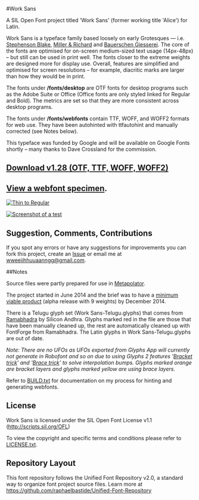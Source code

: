 #Work Sans

A SIL Open Font project titled 'Work Sans' (former working title 'Alice') for Latin.

Work Sans is a typeface family based loosely on early Grotesques — i.e. [Stephenson Blake](https://www.flickr.com/photos/stewf/14444337254/), [Miller & Richard](https://archive.org/stream/printingtypespec00millrich#page/226/mode/2up/) and [Bauerschen Giesserei](https://archive.org/stream/hauptprobeingedr00baue#page/109/mode/1up). The core of the fonts are optimised for on-screen medium-sized text usage (14px-48px) – but still can be used in print well. The fonts closer to the extreme weights are designed more for display use. Overall, features are simplified and optimised for screen resolutions – for example, diacritic marks are larger than how they would be in print.

The fonts under **/fonts/desktop** are OTF fonts for desktop programs such as the Adobe Suite or Office (Office fonts are only styled linked for Regular and Bold). The metrics are set so that they are more consistent across desktop programs.

The fonts under **/fonts/webfonts** contain TTF, WOFF, and WOFF2 formats for web use. They have been autohinted with ttfautohint and manually corrected (see Notes below).

This typeface was funded by Google and will be available on Google Fonts shortly – many thanks to Dave Crossland for the commission.


## [Download v1.28 (OTF, TTF, WOFF, WOFF2)](https://github.com/weiweihuanghuang/Work-Sans/archive/v1.28.zip)

## [View a webfont specimen](http://weiweihuanghuang.github.io/Work-Sans/).

<a href="http://weiweihuanghuang.github.io/Work-Sans/">![Thin to Regular](https://github.com/weiweihuanghuang/Work-Sans/raw/master/documentation/images/waterfall.png)

![Screenshot of a test](https://github.com/weiweihuanghuang/Work-Sans/raw/master/documentation/images/preview.png)</a>


## Suggestion, Comments, Contributions
If you spot any errors or have any suggestions for improvements you can fork this project, create an [Issue](../../issues) or email me at <a href="mailto:wweeiihhuuaanngg@gmail.com">wweeiihhuuaanngg@gmail.com</a>.


##Notes

Source files were partly prepared for use in [Metapolator](http://www.metapolator.com). 

The project started in June 2014 and the brief was to have a [minimum viable product](http://en.wikipedia.org/wiki/Minimum_viable_product) (alpha release with 9 weights) by December 2014.

There is a Telugu glyph set (Work Sans-Telugu.glyphs) that comes from [Ramabhadra](http://teluguvijayam.org/fonts.html) by Silicon Andhra. Glyphs marked red in the file are those that have been manually cleaned up, the rest are automatically cleaned up with FontForge from Ramabhadra. The Latin glyphs in Work Sans-Telugu.glyphs are out of date.

*Note: There are no UFOs as UFOs exported from Glyphs App will currently not generate in Robofont and so on due to using Glyphs 2 features '[Bracket trick](http://www.glyphsapp.com/tutorials/alternating-glyph-shapes)' and '[Brace trick](http://www.glyphsapp.com/tutorials/additional-masters-for-individual-glyphs-the-brace-trick)' to solve interpolation bumps. Glyphs marked orange are bracket layers and glyphs marked yellow are using brace layers.*

Refer to [BUILD.txt](/sources/BUILD.txt) for documentation on my process for hinting and generating webfonts.


## License

Work Sans is licensed under the SIL Open Font License v1.1 (<http://scripts.sil.org/OFL>)

To view the copyright and specific terms and conditions please refer to [LICENSE.txt](LICENSE.txt).

## Repository Layout

This font repository follows the Unified Font Repository v2.0, 
a standard way to organize font project source files. Learn more at 
https://github.com/raphaelbastide/Unified-Font-Repository
